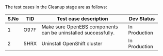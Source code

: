 The test cases in the Cleanup stage are as follows:

| S.No | TID  | Test case description                                        | Dev Status    |
| ---- | ---- | ------------------------------------------------------------ | ------------- |
| 1    | O97F | Make sure OpenEBS components can be uninstalled successfully. | In Production |
| 2    | 5HRX | Uninstall OpenShift cluster                                  | In Production |